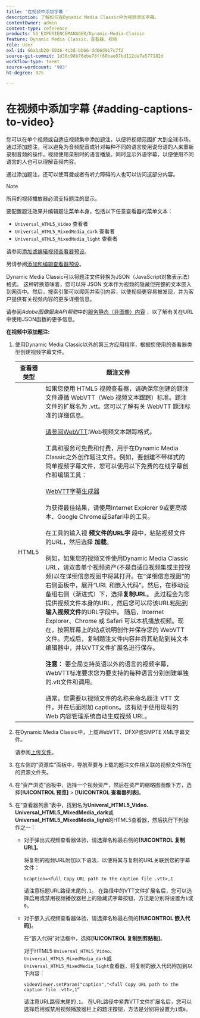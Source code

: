 ```yaml
---
title: '在视频中添加字幕 '
description: 了解如何在Dynamic Media Classic中为视频添加字幕。
contentOwner: admin
content-type: reference
products: SG_EXPERIENCEMANAGER/Dynamic-Media-Classic
feature: Dynamic Media Classic，查看器，视频
role: User
exl-id: 66a1ab20-6036-4c3d-bb66-dd06d917c7f2
source-git-commit: 1d30c98b76ebe78ff60bae87bd112de7a577182d
workflow-type: tm+mt
source-wordcount: '903'
ht-degree: 32%

---
```


# 在视频中添加字幕 {#adding-captions-to-video}

您可以在单个视频或自适应视频集中添加题注，以便将视频范围扩大到全球市场。通过添加题注，可以避免为音频配音或针对每种不同的语言使用说母语的人来重新录制音频的操作。视频使用录制时的语言播放。同时显示外语字幕，以便使用不同语言的人也可以理解音频内容。

通过添加题注，还可以使耳聋或者有听力障碍的人也可以访问这部分内容。

>[!NOTE]
>
>所用的视频播放器必须支持题注的显示。

要配置题注效果并编辑题注菜单本身，包括以下任意查看器的菜单文本：

* `Universal_HTML5_Video` 查看者
* `Universal_HTML5_MixedMedia_dark` 查看者
* `Universal_HTML5_MixedMedia_light` 查看者

请参阅[添加或编辑视频查看器预设](previewing-videos-video-viewer.md#adding_or_editing_a_video_viewer_preset)。

另请参阅[添加和编辑查看器预设](application-setup.md#adding_and_editing_viewer_presets)。

Dynamic Media Classic可以将题注文件转换为JSON（JavaScript对象表示法）格式。 这种转换意味着，您可以将 JSON 文本作为视频的隐藏但完整的文本嵌入到网页中。然后，搜索引擎可以爬网并索引内容，以使视频更容易被发现，并为客户提供有关视频内容的更多详细信息。

请参阅&#x200B;*Adobe图像服务API帮助*&#x200B;中的[服务静态（非图像）内容](https://experienceleague.adobe.com/docs/dynamic-media-developer-resources/image-serving-api/image-serving-api/c-serving-static-nonimage-contents.html?lang=en#image-serving-api) ，以了解有关在URL中使用JSON函数的更多信息。

**在视频中添加题注:**

1. 使用Dynamic Media Classic以外的第三方应用程序，根据您使用的查看器类型创建视频字幕文件。

   | 查看器类型 | 题注文件 |
   |--- |--- |
   | HTML5 | 如果您使用 HTML5 视频查看器，请确保您创建的题注文件遵循 WebVTT（Web 视频文本跟踪）标准。题注文件的扩展名为 .vtt。您可以了解有关 WebVTT 题注标准的详细信息。<br><br>[请参阅WebVTT](https://w3c.github.io/webvtt/):Web视频文本跟踪格式。<br><br>工具和服务可免费和付费，用于在Dynamic Media Classic之外创作题注文件。例如，要创建不带样式的简单视频字幕文件，您可以使用以下免费的在线字幕创作和编辑工具：<br><br>[WebVTT字幕生成器](https://testdrive-archive.azurewebsites.net/Graphics/CaptionMaker/Default.html) <br><br>为获得最佳结果，请使用Internet Explorer 9或更高版本、Google Chrome或Safari中的工具。 <br><br>在工具的输入视 <b>频文件的URL字</b> 段中，粘贴视频文件的URL，然后选择 <b>加载</b>。<br><br>例如，如果您的视频文件使用Dynamic Media Classic URL，请双击单个视频资产(不是自适应视频集或主控视频)以在详细信息视图中将其打开。在“详细信息视图”的右侧面板中，展开“URL 和嵌入代码”。然后，在移动设备组右侧（渐进式）下，选择<b>复制URL</b>。 此过程会为您提供视频文件本身的URL，然后您可以将该URL粘贴到<b>输入视频文件</b>的URL字段中。 随后，Internet Explorer、Chrome 或 Safari 可以本机播放视频。现在，按照屏幕上的站点说明创作并保存您的 WebVTT 文件。完成后，复制题注文件内容并将其粘贴到纯文本编辑器中，并以VTT文件扩展名进行保存。 <br><br><b>注意：</b> 要全局支持英语以外的语言的视频字幕，WebVTT标准要求您为要支持的每种语言分别创建单独的.vtt文件和调用。<br><br>通常，您需要以视频文件的名称来命名题注 VTT 文件，并在后面附加 captions。这有助于使用现有的 Web 内容管理系统自动生成视频 URL。 |

1. 在Dynamic Media Classic中，上载WebVTT、DFXP或SMPTE XML字幕文件。

   请参阅[上传文件](uploading-files.md#uploading_files)。

1. 在左侧的“资源库”面板中，导航至要与上载的题注文件相关联的视频文件所在的资源文件夹。
1. 在“资产浏览”面板中，选择一个视频资产，然后在资产的缩略图图像下方，选择&#x200B;**[!UICONTROL 预览]** > **[!UICONTROL 查看器列表]**。
1. 在“查看器列表”表中，找到名为&#x200B;**Univeral_HTML5_Video**、**Universal_HTML5_MixedMedia_dark**&#x200B;或&#x200B;**Universal_HTML5_MixedMedia_light**&#x200B;的HTML5查看器，然后执行下列操作之一：

   * 对于弹出式视频查看器体验，请选择名称最右侧的&#x200B;**[!UICONTROL 复制URL]**。

      将复制的视频URL附加以下语法，以便将其与复制的URL关联到您的字幕文件：

      `&caption=<full Copy URL path to the caption file .vtt>,1`

      请注意标题URL路径末尾的`,1`。 在路径中的VTT文件扩展名后，您可以选择启用或禁用视频播放器栏上的隐藏式字幕按钮，方法是分别将设置为`1`或`0`。

   * 对于嵌入式视频查看器体验，请选择名称最右侧的&#x200B;**[!UICONTROL 嵌入代码]**。

      在“嵌入代码”对话框中，选择&#x200B;**[!UICONTROL 复制到剪贴板]**。

      对于HTML5 `Universal_HTML5_Video`、`Universal_HTML5_MixedMedia_dark`或`Universal_HTML5_MixedMedia_light`查看器，将复制的嵌入代码附加到以下内容：

      `videoViewer.setParam("caption","<full Copy URL path to the caption file .vtt>,1”`

      请注意URL路径末尾的`,1`。 在URL路径中紧靠VTT文件扩展名后，您可以选择启用或禁用视频播放器栏上的题注按钮，方法是分别将设置为`1`或`0`。
